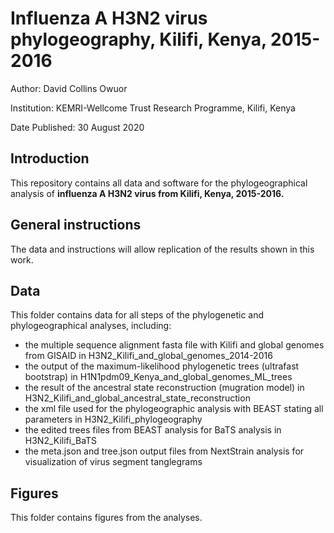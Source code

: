 # Influenza A H3N2 virus phylogeography, Kilifi, Kenya, 2015-2016

Author:	David Collins Owuor

Institution:	KEMRI-Wellcome Trust Research Programme, Kilifi, Kenya

Date Published: 30 August 2020

## Introduction

This repository contains all data and software for the phylogeographical analysis of **influenza A H3N2 virus from Kilifi, Kenya, 2015-2016.**

## General instructions

The data and instructions will allow replication of the results shown in this work.

## Data

This folder contains data for all steps of the phylogenetic and phylogeographical analyses,
including:

* the multiple sequence alignment fasta file with Kilifi and global genomes from GISAID in H3N2_Kilifi_and_global_genomes_2014-2016
* the output of the maximum-likelihood phylogenetic trees (ultrafast bootstrap) in H1N1pdm09_Kenya_and_global_genomes_ML_trees
* the result of the ancestral state reconstruction (mugration model) in H3N2_Kilifi_and_global_ancestral_state_reconstruction   
* the xml file used for the phylogeographic analysis with BEAST stating all parameters in H3N2_Kilifi_phylogeography
* the edited trees files from BEAST analysis for BaTS analysis in H3N2_Kilifi_BaTS
* the meta.json and tree.json output files from NextStrain analysis for visualization of virus segment tanglegrams

##	Figures

This folder contains figures from the analyses.
